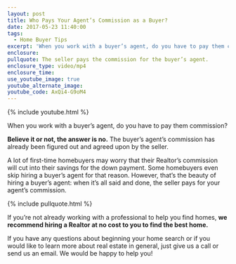 ```yaml
---
layout: post
title: Who Pays Your Agent’s Commission as a Buyer?
date: 2017-05-23 11:40:00
tags:
  - Home Buyer Tips
excerpt: 'When you work with a buyer’s agent, do you have to pay them commission?'
enclosure:
pullquote: The seller pays the commission for the buyer’s agent.
enclosure_type: video/mp4
enclosure_time:
use_youtube_image: true
youtube_alternate_image:
youtube_code: AxQi4-G9oM4
---
```



{% include youtube.html %}

When you work with a buyer’s agent, do you have to pay them commission?

**Believe it or not, the answer is no.** The buyer’s agent’s commission has already been figured out and agreed upon by the seller.

A lot of first-time homebuyers may worry that their Realtor’s commission will cut into their savings for the down payment. Some homebuyers even skip hiring a buyer’s agent for that reason. However, that’s the beauty of hiring a buyer’s agent: when it’s all said and done, the seller pays for your agent’s commission.

{% include pullquote.html %}

If you’re not already working with a professional to help you find homes, **we recommend hiring a Realtor at no cost to you to find the best home.**

If you have any questions about beginning your home search or if you would like to learn more about real estate in general, just give us a call or send us an email. We would be happy to help you!